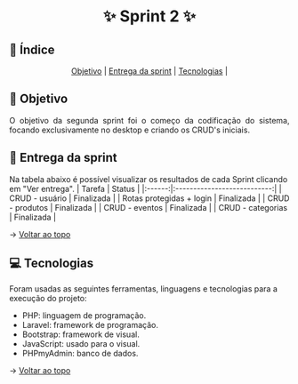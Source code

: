 <span id="topo">
<h1 align='center'>
 ✨ Sprint 2 ✨
    
</h1>

## :mag_right: Índice
<p align='center'>
    <a href="#objetivo">Objetivo</a> | 
    <a href="#relatorios">Entrega da sprint</a> |
    <a href="#tecnologias">Tecnologias</a> | 
</p>

<span id='objetivo'>

## :dart: Objetivo
<p align='justify'>
    O objetivo da segunda sprint foi o começo da codificação do sistema, focando exclusivamente no desktop e criando os CRUD's iniciais.
</p>

<span id='relatorios'>

## :pushpin: Entrega da sprint
Na tabela abaixo é possível visualizar os resultados de cada Sprint clicando em "Ver entrega". 
| Tarefa |            Status           |
|:------:|:---------------------------:|
| CRUD - usuário | Finalizada |
| Rotas protegidas + login | Finalizada |
| CRUD - produtos | Finalizada |
| CRUD - eventos | Finalizada |
| CRUD - categorias | Finalizada |

→ [Voltar ao topo](#topo)

<span id='tecnologias'>

## 💻 Tecnologias
Foram usadas as seguintes ferramentas, linguagens e tecnologias para a execução do projeto:
- PHP: linguagem de programação.
- Laravel: framework de programação.
- Bootstrap: framework de visual.
- JavaScript: usado para o visual.
- PHPmyAdmin: banco de dados.


→ [Voltar ao topo](#topo)
